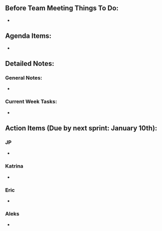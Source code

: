 ## Before Team Meeting Things To Do:
- 

## Agenda Items:
- 

## Detailed Notes:
### General Notes:
- 

### Current Week Tasks:
- 

## Action Items (Due by next sprint: January 10th):
### JP
- 

### Katrina
- 

### Eric
-

### Aleks
- 
